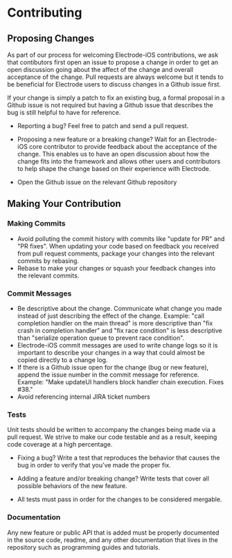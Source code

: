 # Contributing

## Proposing Changes

As part of our process for welcoming Electrode-iOS contributions, we ask that contibutors first open an issue to propose a change in order to get an open discussion going about the affect of the change and overall acceptance of the change. Pull requests are always welcome but it tends to be beneficial for Electrode users to discuss changes in a Github issue first.

If your change is simply a patch to fix an existing bug, a formal proposal in a Github issue is not required but having a Github issue that describes the bug is still helpful to have for reference.

- Reporting a bug? Feel free to patch and send a pull request.

- Proposing a new feature or a breaking change? Wait for an Electrode-iOS core contributor to provide feedback about the acceptance of the change. This enables us to have an open discussion about how the change fits into the framework and allows other users and contributors to help shape the change based on their experience with Electrode.

- Open the Github issue on the relevant Github repository

## Making Your Contribution

### Making Commits

- Avoid polluting the commit history with commits like "update for PR" and "PR fixes". When updating your code based on feedback you received from pull request comments, package your changes into the relevant commits by rebasing.
- Rebase to make your changes or squash your feedback changes into the relevant commits.


### Commit Messages

- Be descriptive about the change. Communicate what change you made instead of just describing the effect of the change. Example: "call completion handler on the main thread" is more descriptive than "fix crash in completion handler" and "fix race condition" is less descriptive than "serialize operation queue to prevent race condition".
- Electrode-iOS commit messages are used to write change logs so it is important to describe your changes in a way that could almost be copied directly to a change log.
- If there is a Github issue open for the change (bug or new feature), append the issue number in the commit message for reference. Example: "Make updateUI handlers block handler chain execution. Fixes #38."
- Avoid referencing internal JIRA ticket numbers


### Tests

Unit tests should be written to accompany the changes being made via a pull request. We strive to make our code testable and as a result, keeping code coverage at a high percentage.

- Fixing a bug? Write a test that reproduces the behavior that causes the bug in order to verify that you've made the proper fix.

- Adding a feature and/or breaking change? Write tests that cover all possible behaviors of the new feature.

- All tests must pass in order for the changes to be considered mergable.

### Documentation

Any new feature or public API that is added must be properly documented in the source code, readme, and any other documentation that lives in the repository such as programming guides and tutorials.

